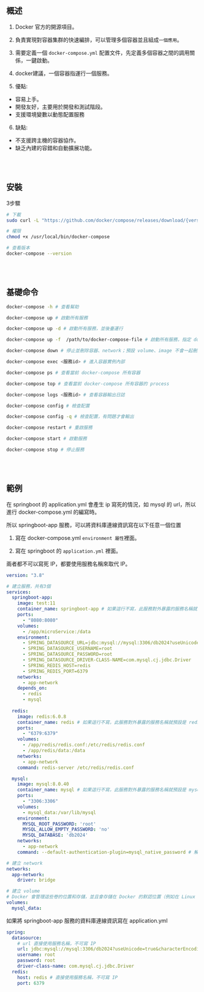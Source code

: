 ## 概述

1. Docker 官方的開源項目。

2. 負責實現對容器集群的快速編排，可以管理多個容器並且組成`一個應用`。

3. 需要定義一個 `docker-compose.yml` 配置文件，先定義多個容器之間的調用關係，一鍵啟動。

4. docker建議，一個容器指運行一個服務。

5. 優點: 

  - 容易上手。
  - 開發友好，主要用於開發和測試階段。
  - 支援環境變數以動態配置服務

6. 缺點:

  - 不支援跨主機的容器協作。
  - 缺乏內建的容錯和自動擴展功能。



<br/>

<br/>

## 安裝
3步驟

```sh
# 下載
sudo curl -L "https://github.com/docker/compose/releases/download/{version}/docker-compose-$(uname -s)-$(uname -m)" -o /usr/local/bin/docker-compose

# 權限
chmod +x /usr/local/bin/docker-compose

# 查看版本
docker-compose --version
```

<br/>

<br/>

## 基礎命令

```sh
docker-compose -h # 查看幫助

docker-compose up # 啟動所有服務

docker-compose up -d # 啟動所有服務，並後臺運行

docker-compose up -f  /path/to/docker-compose-file # 啟動所有服務，指定 docker-compose.yml 檔案路徑

docker-compose down # 停止並刪除容器、network；預設 volume、image 不會一起刪除，除非使用 --volumes 或 --rmi 參數

docker-compose exec <服務id> # 進入容器實例內部

docker-compose ps # 查看當前 docker-compose 所有容器

docker-compose top # 查看當前 docker-compose 所有容器的 process

docker-compose logs <服務id> # 查看容器輸出日誌

docker-compose config # 檢查配置

docker-compose config -q # 檢查配置，有問題才會輸出

docker-compose restart # 重啟服務

docker-compose start # 啟動服務

docker-compose stop # 停止服務
```

<br/>

<br/>

## 範例

在 springboot 的 application.yml 會產生 ip 寫死的情況，如 mysql 的 url，所以進行 docker-compose.yml 的編寫時。


所以 springboot-app 服務，可以將資料庫連線資訊寫在以下任意一個位置

1. 寫在 docker-compose.yml `environment 屬性`裡面。

2. 寫在 springboot 的 `application.yml` 裡面。

兩者都不可以寫死 IP，都要使用服務名稱來取代 IP。


```yaml
version: "3.8"

# 建立服務，共有3個
services:
  springboot-app:
    image: test:11
    container_name: springboot-app # 如果這行不寫，此服務對外暴露的服務名稱就預設是 springboot-app
    ports:
      - "8080:8080"
    volumes:
      - /app/microService:/data
    environment:
      - SPRING_DATASOURCE_URL=jdbc:mysql://mysql:3306/db2024?useUnicode=true&characterEncoding=utf-8&useSSL=false
      - SPRING_DATASOURCE_USERNAME=root
      - SPRING_DATASOURCE_PASSWORD=root
      - SPRING_DATASOURCE_DRIVER-CLASS-NAME=com.mysql.cj.jdbc.Driver
      - SPRING_REDIS_HOST=redis
      - SPRING_REDIS_PORT=6379
    networks:
      - app-network
    depends_on:
      - redis
      - mysql
    
  redis:
    image: redis:6.0.8
    container_name: redis # 如果這行不寫，此服務對外暴露的服務名稱就預設是 redis
    ports:
      - "6379:6379"
    volumes:
      - /app/redis/redis.conf:/etc/redis/redis.conf
      - /app/redis/data:/data
    networks:
      - app-network
    command: redis-server /etc/redis/redis.conf

  mysql:
    image: mysql:8.0.40
    container_name: mysql # 如果這行不寫，此服務對外暴露的服務名稱就預設是 mysql
    ports:
      - "3306:3306"
    volumes:
      - mysql_data:/var/lib/mysql
    environment:
      MYSQL_ROOT_PASSWORD: 'root'
      MYSQL_ALLOW_EMPTY_PASSWORD: 'no'
      MYSQL_DATABASE: 'db2024'
    networks:
      - app-network
    command: --default-authentication-plugin=mysql_native_password # 解決外部無法訪問

# 建立 network
networks:
  app-network:
    driver: bridge

# 建立 volume
# Docker 會管理這些卷的位置和存儲，並且會存儲在 Docker 的默認位置（例如在 Linux 系統中通常是在 /var/lib/docker/volumes/ 路徑下），不需要顯式指定宿主機的路徑，Docker 會自動處理。
volumes:
  mysql_data:
```


如果將 springboot-app 服務的資料庫連線資訊寫在 application.yml

```yaml
spring:
  datasource:
    # url 直接使用服務名稱，不可寫 IP
    url: jdbc:mysql://mysql:3306/db2024?useUnicode=true&characterEncoding=utf-8&useSSL=false
    username: root
    password: root
    driver-class-name: com.mysql.cj.jdbc.Driver
  redis:
    host: redis # 直接使用服務名稱，不可寫 IP
    port: 6379
```
